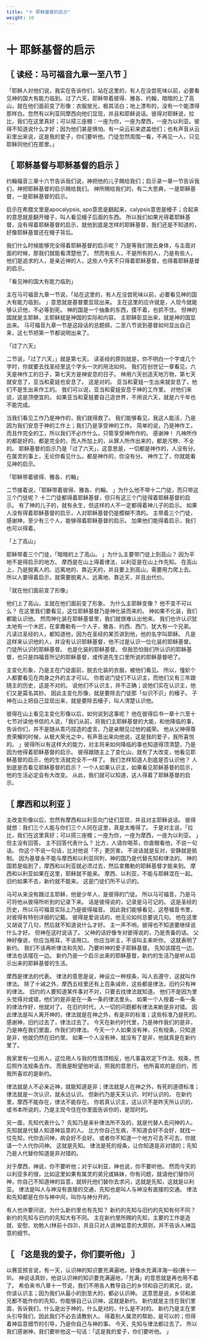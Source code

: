 ```yaml
---
title: "十 耶稣基督的启示"
weight: 10
---
```


# 十 耶稣基督的启示


## 〖 读经：马可福音九章一至八节 〗

「耶稣人对他们说，我实在告诉你们，站在这里的，有人在没尝死味以前，必要看见神的国大有能力临到。过了六天，耶稣带着彼得、雅各、约翰，暗暗的上了高山，就在他们面前变了形像：衣服放光，极其洁白；地上漂布的，没有一个能漂得那样白。忽然有以利亚同摩西向他们显现，并且和耶稣说话。彼得对耶稣说，拉比，我们在这里真好；可以搭三座棚：一座为你，一座为摩西，一座为以利亚。彼得不知道说什么才好；因为他们甚是惧怕。有一朵云彩来遮盖他们；也有声音从云彩里出来说，这是我的爱子，你们要听他。门徒忽然周围一看，不再见一人，只见耶稣同他们在那里。」

## 〖 耶稣基督与耶稣基督的启示 〗

约翰福音三章十六节告诉我们说，神把他的儿子赐给我们；启示录一章一节告诉我们，神把耶稣基督的启示赐给我们。
神所赐给我们的，有二大恩典，一是耶稣基督，一是耶稣基督的启示。

启示在希腊文里是apocalypsis, apo意思是翻起来，calypsis意思是幔子；合起来的意思就是翻开幔子，叫人看见幔子后面的东西。
所以我们如果光得着耶稣基督，没有得着耶稣基督的启示，就他到底是怎样的耶稣基督，我们还是不知道的，好像耶稣基督还在幔子背后。

我们什么时候能够完全得着耶稣基督的启示呢？
乃是等我们脱去身体，与主面对面的时候，那我们就能看清楚他了。
然而有些人，不是所有的人，乃是有些人，他们是追求的人，是亲近神的人，这些人今天不只得着耶稣基督，也得着耶稣基督的启示。

「看见神的国大有能力临到」

主在马可福音九章一节说，「站在这里的，有人在没尝死味以前，必要看见神的国大有能力临到。
」意思就是基督要显现出来。
主在这里的应许就是，人现今就能够认识他，不必等到死。
神的国是一个抽象的东西，摸不着，也抓不住。
但神的国就是主耶稣，主耶稣就是神国的实际和内容。
主耶稣彰显出来，就是神的国显出来。
马可福音九章一节是这段话的总题纲，二至八节说到基督如何显出自己来，这七节把第一节都说明出来了。

「过了六天」

二节说，「过了六天，」就是第七天。
读圣经的原则就是，你不明白一个字或几个字时，你就要去找圣经里这个字头一次的用法如何。
我们在创世记一章看见，六天是神作工的日子，第七天方是神安息的日子。
神用六天创造天地万物，第七天就安息了，亚当和夏娃也安息了。
这是对的。
亚当和夏娃一生出来就安息了，他们不是生出来作工的。
我们可以说，亚当和夏娃安息于神的工作里。
对他们来说，这是顶便宜的。
如果亚当和夏娃要自己造世界，不用说六天，就是六千年也不能完成。

当我们看见工作乃是神作的，我们就得救了。
我们能够看见，我这人能活，乃是因为我们安息于神的工作上；我们乃是享受神的工作。
简单的说，乃是神作工，而且作完全的工，所以我们不必作什么，只管享受神所作的。
感谢神！
凡神所作的都是好的，都是完全的，而人所加上的，从罪人所作出来的，都是污秽、不全的。
耶稣基督的启示乃是「过了六天」，这意思是，一切都是神作的，人没有分。
在属灵的事上，无论你看见什么，都是神作的，你没有分。
神作工了，你就能看见神的启示。

「耶稣带着彼得、雅各、约翰」

二节接着说，「耶稣带着彼得、雅各、约翰。
」为什么他不带十二门徒，而只带这三个门徒呢？
十二门徒都得着耶稣基督，但只有这三个门徒得着耶稣基督的启示。
有了神的儿子的，就有永生，但这样的人不一定都得着神儿子的启示。
如果人没有得着耶稣基督的启示，人对耶稣基督仍是模糊不清的。
主带着三个门徒，感谢神，至少有三个人，能够得着耶稣基督的启示。
加果他们能得着启示，我们也可以得着。

「上了高山」

耶稣带着三个门徒，「暗暗的上了高山。
」为什么主要带门徒上到高山？
因为平地不是得启示的地方。
摩西是在山上得着律法，以利亚是在山上作先知。
在高山上，乃是脱离人的、远离地的、靠近天的，并且要上到高山，需要用力爬上去。
所以人要得着启示，就需要脱离人、远离地、靠近天，并且出代价。

「就在他们面前变了形像」

他们上了高山，主就在他们面前变了形象。
为什么主耶稣变像？
他不变不可以么？
在这里我们要看见，这位耶稣基督乃是神化装而来的。
神如果不化装，我们都能认识他。
然而神化装在耶稣基督里，我们就很难认出他来。
我们也许认识犹太地有一个木匠，在拿撒勒有一个人子，雅各、约西、西门、犹大有一个兄弟。
凡读过圣经的人，都知道他，因为在圣经的某页讲到他，他的名字叫耶稣。
凡是这样来认识他的人，并没有认识耶稣基督，他不过是认识一位化装的耶稣基督。
门徒所认识的耶稣基督。
也是化装的耶稣基督。
但我恐怕我们所认识的耶稣基督，也只是四福音所记的耶稣基督，或传道先生口里所说的耶稣基督吧了。

主变化形象，乃是主在门徒面前，脱去化装的衣服，被他们看见。
所以，憧蚧个人都要看见在肉身之外的主才可以。
你若说门徒们不认识主，而他们又有三年跟随主的历史，这是不对的。
说他们不认识主，并不正确；说他们实在认识主，他们又是莫名其妙。
因此主变化形像，就是要除去门徒那「似识不识」的幔子。
子神在山上把自己显现出来，就是要除去幔子，叫人清楚认识他。

彼得在山上看见主变化形像以后，如何说到这事呢？
他在彼得后书一章十六至十七节对读他书信的人说，「我们从前，将我们主耶稣基督的大能，和他降临的事，告诉你们，并不是随从乖巧捏造的虚言，乃是亲眼见过他的威荣。
他从父神得尊贵荣耀的时候，从极大荣光之中，有声音出来向他说，这是我的爱子，我所喜悦的。
」彼得所以有这样大的能力，对主将来如何降临的事也知道得顶清楚，乃是因为他得着耶稣基督的启示。
彼得跟随主上了变化山，就有了大改变，他看见耶稣基督的启示，他的生活就完全不一样了。
我们怎样知道人到底是否认识他？
人到底是否看见耶稣基督的启示？
一个人如果认识主，如果看见耶稣基督的启示，他的生活必定会有大改变。
从此，我们就可以知道，这人得着了耶稣基督的启示。

## 〖 摩西和以利亚 〗

主改变形像以后，忽然有摩西和以利亚向门徒们显现，并且对主耶稣说话。
彼得就想：我们三个人能与你们三个人同在这里，真是太难得了。
于是对主说，「拉比，我们在这里真好；可以搭三座棚；一座为你，一座为摩西，一座为以利亚。
」但主没有回答。
主不回答代表什么？
比方，人请你喝茶，你直眼看他，不说一句话。
你这个不说一句话，比对他说「不」更厉害。
不说话就是反对，安静就是抵制。
因为基督永不能与摩西和以利亚同列，神的国乃是代替先知和律法的。
神的国若是临到了，摩西和以利亚就必须过去，然后拿撒勒的耶稣基督才能来到。
摩西和以利亚如果在这里，耶稣就不能来。
摩西、以利亚，不能与耶稣混在一起。
旧约如果不去，新约就不能来。
这是门徒们所不认识的。

马可从来没有跟过主耶稣，他是少年人，是彼得的门徒。
所以马可福音，乃是马可将他从彼得所听到的记录下来。
话是彼得说的，记录是马可记的。
这是圣经的历史，所以马可福音实际上乃是彼得福音。
因此我们能够看见，这卷福音书里，对彼得有特别详细的记戴。
彼得是爱说话的，他无论如何总要说几句。
他在这里又胡说了几句，然后就不知道说什么才好。
主一声不响，彼得也不知道要继续说什么才好。
但神在这时说话了。
父神的话好像专对彼得说的，乃是责备的话。
父神好像说，你应当用耳，不该用口。
你应当听主，不该叫主来听你。
这就表明了新约。
我们不该再听律法和先知，乃要听神的爱子耶稣基督。
先知该摆在一边，律法也该摆在一边。
新约乃是一个启示出来的耶稣基督，新约的生活乃是听从启示出来的耶稣基督的生活。

摩西是律法的代表。
律法的意思是说，神设立一种规条，叫人去遵守，这就叫作律法。
除了十诫之外，摩西五经里还有上百条诫命，这些都是律法，旧约只有神的律法。
旧约的人要知道某件事对不对，只要去找律法就知道。
他们不是因为里头觉得对或错，他们的是非是在一条一条的律法里头。
如果一个人按着一条一条的律法作好，他就对了。
在旧约时代，人一切的问题都有律法来断是非对错。
因此律法是叫人离开神的，律法就是在神之外，有是非的标准；这些标准乃是死的。
感谢神，旧约过去了，律法过去了。
今天在新约时代里，乃是神作我们的是非，乃是神在我们里面，作我们的律法。
今天一个人如果没有神，只有规条，只知道是非，他就仍然在旧约里。
如果一个人没有神，就没有了是非，他就真是在新约里了。

我家里有一位用人，这位用人与我的性情顶相反，他凡事喜欢定下作法、规条，然后照作法规条去作。
而我是盼望他听话，照我的意思行。
他所喜欢的是旧约，而我所喜欢的是新约。

律法就是人不必亲近神，就能知道是非；律法就是人在神之外，有死的道德标准；律法就是一次认识，就永远认识。
但新约乃是天天认识、时时认识的。
在新约里，摩西不能存在，律法不能存在。
你若真认识主，这认识不是昨天所认识的，或书本所说的，乃是主现今住在你里面告诉你的，是现时的。

另一面，先知代表什么？
先知乃是来补律法所不及的，就是代替人去问神的人。
先知就是代替人知道神旨意的人。
比方你自己生病，不知道会好不会好，就找一位先知，代你去问神，病会好不会好。
或者你不知道一个地方可去不可去，你就请一个人代你问神。
这就是先知。
律法是死的规条，让你知道是非对错的；先知乃是人代替你知道是非对错的。

对于摩西，神说，你不要听他；对于以利亚，神也说，你不要听他。
然而今天的以利亚多的很，比如这里如果有属灵的弟兄或姊妹，你有问题，就请他们替你问神，你自己不知道神的旨意，就转托他们替你去求问，这就是先知，这就是以利亚。
律法是叫人与神没有直接的交通，先知也是叫人与神没有直接的交通。
律法和先知都是在你与神中间，叫你与神分开的。

有人也许要问说，为什么新约里也有先知？
新约的先知与旧约的先知有何不同？
新约的先知与旧约的先知大有不同。
主在新约里所赐的先知，主要的工作是造就、安慰、劝勉人(林前十四3)，并且只对人说神旨意的大原则，并不告诉人神旨意的细节。

## 〖 「这是我的爱子，你们要听他」 〗

以赛亚预言说，有一天，认识神的知识要充满遍地，好像水充满洋海一般(赛十一9)。
神说话真妙，他说认识神的知识要充满遍地，「充满」的意思就是再也用不着了。
希伯来书八章十一节说，我们不用各人教导自己的乡邻和自己的弟兄，说，你该认识主；因为我们从最小的到至大的，都必认识神。
这意思是说，乡邻和弟兄都不能作你的先知，你能够自己认识神，这就是新约。
新约就是主住在我们里面，告诉我们，什么是出于神的，什么是对的，什么是不对的。
新约乃是主在里头引导我们，因此我们不必去请教别人。
得着别人属灵的帮助，是可以的；但得着神旨意细节的引导，乃是你自己与神的事。
今天，先知与律法都过去了。
所以我们感谢神，我们要听他这一句话：「这是我的爱子，你们要听他。
」
